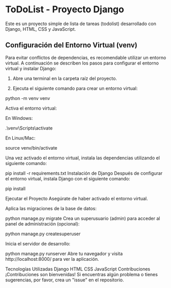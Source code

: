 # ToDoList - Proyecto Django

Este es un proyecto simple de lista de tareas (todolist) desarrollado con Django, HTML, CSS y JavaScript.

## Configuración del Entorno Virtual (venv)

Para evitar conflictos de dependencias, es recomendable utilizar un entorno virtual. A continuación se describen los pasos para configurar el entorno virtual y instalar Django:

1. Abre una terminal en la carpeta raíz del proyecto.

2. Ejecuta el siguiente comando para crear un entorno virtual:

python -m venv venv

Activa el entorno virtual:

En Windows:

.\venv\Scripts\activate

En Linux/Mac:

source venv/bin/activate

Una vez activado el entorno virtual, instala las dependencias utilizando el siguiente comando:

pip install -r requirements.txt
Instalación de Django
Después de configurar el entorno virtual, instala Django con el siguiente comando:

pip install 

Ejecutar el Proyecto
Asegúrate de haber activado el entorno virtual.

Aplica las migraciones de la base de datos:

python manage.py migrate
Crea un superusuario (admin) para acceder al panel de administración (opcional):

python manage.py createsuperuser

Inicia el servidor de desarrollo:

python manage.py runserver
Abre tu navegador y visita http://localhost:8000/ para ver la aplicación.

Tecnologías Utilizadas
Django
HTML
CSS
JavaScript
Contribuciones
¡Contribuciones son bienvenidas! Si encuentras algún problema o tienes sugerencias, por favor, crea un "issue" en el repositorio.
